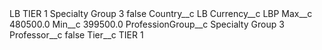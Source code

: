 <?xml version="1.0" encoding="UTF-8"?>
<CustomMetadata xmlns="http://soap.sforce.com/2006/04/metadata" xmlns:xsi="http://www.w3.org/2001/XMLSchema-instance" xmlns:xsd="http://www.w3.org/2001/XMLSchema">
    <label>LB TIER 1 Specialty Group 3</label>
    <protected>false</protected>
    <values>
        <field>Country__c</field>
        <value xsi:type="xsd:string">LB</value>
    </values>
    <values>
        <field>Currency__c</field>
        <value xsi:type="xsd:string">LBP</value>
    </values>
    <values>
        <field>Max__c</field>
        <value xsi:type="xsd:double">480500.0</value>
    </values>
    <values>
        <field>Min__c</field>
        <value xsi:type="xsd:double">399500.0</value>
    </values>
    <values>
        <field>ProfessionGroup__c</field>
        <value xsi:type="xsd:string">Specialty Group 3</value>
    </values>
    <values>
        <field>Professor__c</field>
        <value xsi:type="xsd:boolean">false</value>
    </values>
    <values>
        <field>Tier__c</field>
        <value xsi:type="xsd:string">TIER 1</value>
    </values>
</CustomMetadata>
